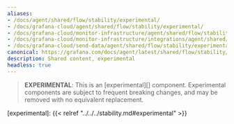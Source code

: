 ```yaml
---
aliases:
- /docs/agent/shared/flow/stability/experimental/
- /docs/grafana-cloud/agent/shared/flow/stability/experimental/
- /docs/grafana-cloud/monitor-infrastructure/agent/shared/flow/stability/experimental/
- /docs/grafana-cloud/monitor-infrastructure/integrations/agent/shared/flow/stability/experimental/
- /docs/grafana-cloud/send-data/agent/shared/flow/stability/experimental/
canonical: https://grafana.com/docs/agent/latest/shared/flow/stability/experimental/
description: Shared content, experimental
headless: true
---
```


> **EXPERIMENTAL**: This is an [experimental][] component. Experimental
> components are subject to frequent breaking changes, and may be removed with
> no equivalent replacement.

[experimental]: {{< relref "../../../stability.md#experimental" >}}

